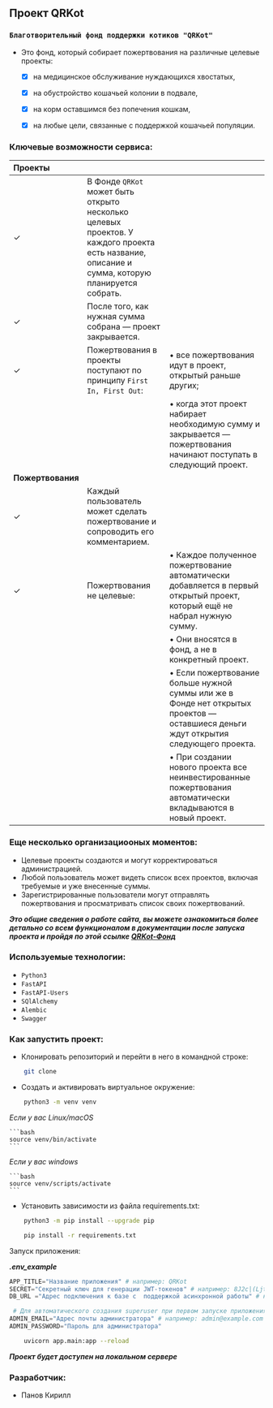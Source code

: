 ## Проект QRKot
### `Благотворительный фонд поддержки котиков "QRKot"`
- Это фонд, который собирает пожертвования на различные целевые проекты:
    - [x] на медицинское обслуживание нуждающихся хвостатых,
    - [x] на обустройство кошачьей колонии в подвале,
    - [x] на корм оставшимся без попечения кошкам,
    - [x] на любые цели, связанные с поддержкой кошачьей популяции.


### Ключевые возможности сервиса:
| Проекты |                                                                                         |                    |
| :---|:---|:--- |
|     &#x2713;    |  В Фонде `QRKot` может быть открыто несколько целевых проектов. У каждого проекта есть название, описание и сумма, которую планируется собрать. | |
|     &#x2713;    | После того, как нужная сумма собрана — проект закрывается. | |
|     &#x2713;    |  Пожертвования в проекты поступают по принципу `First In, First Out`: |  &#x2022; все пожертвования идут в проект, открытый раньше других; |
|||&#x2022; когда этот проект набирает необходимую сумму и закрывается — пожертвования начинают поступать в следующий проект.        |
| **Пожертвования** |                                                                                   |                    |
|   &#x2713;    | Каждый пользователь может сделать пожертвование и сопроводить его комментарием. |   |
|   &#x2713;    | Пожертвования не целевые:                                                       | &#x2022; Каждое полученное пожертвование автоматически добавляется в первый открытый проект, который ещё не набрал нужную сумму. |
|  |   | &#x2022; Oни вносятся в фонд, а не в конкретный проект.|
|               |                                                                                 | &#x2022; Если пожертвование больше нужной суммы или же в Фонде нет открытых проектов — оставшиеся деньги ждут открытия следующего проекта.|
|  |   | &#x2022; При создании нового проекта все неинвестированные пожертвования автоматически вкладываются в новый проект. |


### Еще несколько организациооных моментов:
- Целевые проекты создаются и могут корректироваться администрацией.
- Любой пользователь может видеть список всех проектов, включая требуемые и уже внесенные суммы.
- Зарегистрированные пользователи могут отправлять пожертвования и просматривать список своих пожертвований.

***Это общие сведения о работе сайта, вы можете ознакомиться более детально со всем функционалом в документации после запуска проекта и пройдя по этой ссылке [QRKot-Фонд](http://127.0.0.1:8000/docs "Swagger документация на локальном сервере")***


### Используемые технологии:
- `Python3`
- `FastAPI`
- `FastAPI-Users`
- `SQlAlchemy`
- `Alembic`
- `Swagger`


### Как запустить проект:
- Клонировать репозиторий и перейти в него в командной строке:

```bash
    git clone
```
- Cоздать и активировать виртуальное окружение:

```bash
    python3 -m venv venv
```

*Если у вас Linux/macOS*

    ```bash
    source venv/bin/activate
    ```

*Если у вас windows*

    ```bash
    source venv/scripts/activate
    ```

- Установить зависимости из файла requirements.txt:

```bash
    python3 -m pip install --upgrade pip
```

```bash
    pip install -r requirements.txt
```
Запуск приложения:

***.env_example***
```python
APP_TITLE="Название приложения" # например: QRKot
SECRET="Секретный ключ для генерации JWT-токенов" # например: 8J2c|(Ljtm"ks47rBAQ\kQp$C
DB_URL ="Адрес подключения к базе с  поддержкой асинхронной работы" # например: sqlite+aiosqlite:///./fastapi.db

 # Для автоматического создания superuser при первом запуске приложения.
ADMIN_EMAIL="Адрес почты администратора" # например: admin@example.com
ADMIN_PASSWORD="Пароль для администратора"
```

```bash
    uvicorn app.main:app --reload
```

***Проект будет доступен на локальном сервере***


 ### Разработчик:
- Панов Кирилл